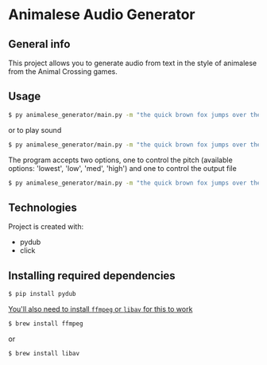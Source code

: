 # Animalese Audio Generator

## General info
This project allows you to generate audio from text in the style of animalese from the Animal Crossing games. 

## Usage

```sh
$ py animalese_generator/main.py -m "the quick brown fox jumps over the lazy dog" --out output.wav
```
or to play sound
```sh
$ py animalese_generator/main.py -m "the quick brown fox jumps over the lazy dog" --play
```

The program accepts two options, one to control the pitch (available options: 'lowest', 'low', 'med', 'high')
and one to control the output file
```sh
$ py animalese_generator/main.py -m "the quick brown fox jumps over the lazy dog" --pitch high --out output_name.wav
```


## Technologies
Project is created with:
* pydub
* click

## Installing required dependencies
```sh
$ pip install pydub
```
[You'll also need to install `ffmpeg` or `libav` for this to work](https://github.com/jiaaro/pydub#dependencies)
```sh
$ brew install ffmpeg
```
or
```sh
$ brew install libav
```
